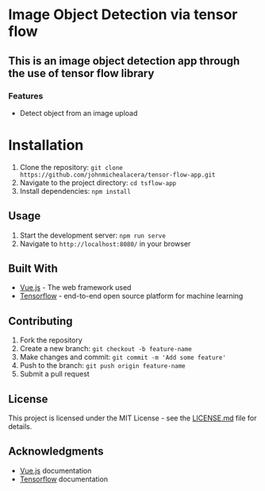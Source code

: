 # **Image Object Detection via tensor flow**
## This is an image object detection app through the use of tensor flow library

### **Features**
- Detect object from an image upload

# Installation
1. Clone the repository: `git clone https://github.com/johnmichealacera/tensor-flow-app.git`
2. Navigate to the project directory: `cd tsflow-app`
3. Install dependencies: `npm install`

## Usage
1. Start the development server: `npm run serve`
2. Navigate to `http://localhost:8080/` in your browser
## Built With
- [Vue.js](https://vuejs.org/v2/guide/) - The web framework used
- [Tensorflow](https://github.com/tensorflow/tensorflow) - end-to-end open source platform for machine learning
## Contributing
1. Fork the repository
2. Create a new branch: `git checkout -b feature-name`
3. Make changes and commit: `git commit -m 'Add some feature'`
4. Push to the branch: `git push origin feature-name`
5. Submit a pull request
## License
This project is licensed under the MIT License - see the [LICENSE.md](https://opensource.org/license/mit/) file for details.

## Acknowledgments
- [Vue.js](https://vuejs.org/v2/guide/) documentation
- [Tensorflow](https://github.com/tensorflow/tensorflow#readme) documentation